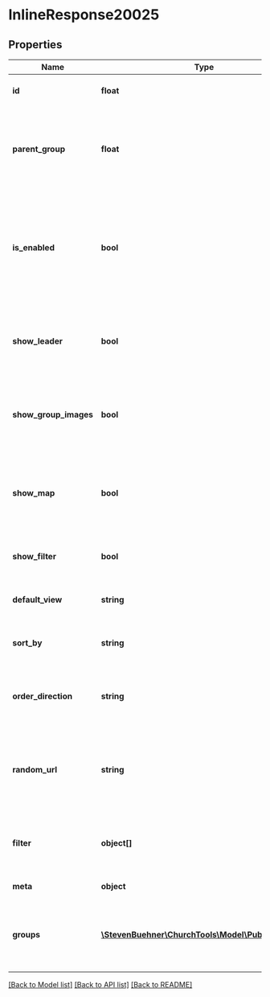 # InlineResponse20025

## Properties
Name | Type | Description | Notes
------------ | ------------- | ------------- | -------------
**id** | **float** | Group Homepage ID | 
**parent_group** | **float** | ID of the parent group of all groups that should be displayed in the group homepage | 
**is_enabled** | **bool** | Wheather the group homepage is enabled. Clients should not display the group homepage if it is not enabled. | 
**show_leader** | **bool** | If true, the group homepage is set to display the leaders of each group. | 
**show_group_images** | **bool** | If true, the group homepage is set to display group images. | 
**show_map** | **bool** | If true, the group homepage is set to display an overview map of all groups. | 
**show_filter** | **bool** | If true, selected filters are displayed. | [optional] 
**default_view** | **string** | Type how groups are listed on the page. | [optional] 
**sort_by** | **string** | Group field to sort list of groups by. | [optional] 
**order_direction** | **string** | Direction if groups are sorted ascending or descending. | [optional] 
**random_url** | **string** | The group homepage identifier (same as provided as hash request parameter). | 
**filter** | **object[]** | Specifies all filters that can be applied for this group homepage. | [optional] 
**meta** | **object** | Entity meta data | 
**groups** | [**\StevenBuehner\ChurchTools\Model\PublicGroup1[]**](PublicGroup1.md) | Array of groups to be displayed on the group homepage. | 

[[Back to Model list]](../../README.md#documentation-for-models) [[Back to API list]](../../README.md#documentation-for-api-endpoints) [[Back to README]](../../README.md)

